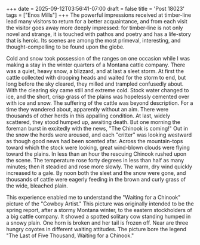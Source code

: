 +++
date = 2025-09-12T03:56:41-07:00
draft = false
title = 'Post 18023'
tags = ["Enos Mills"]
+++
The powerful impressions received at timber-line lead many visitors to return for a better acquaintance, and from each visit the visitor goes away more deeply impressed: for timber-line is not only novel and strange, it is touched with pathos and poetry and has a life-story that is heroic. Its scenes are among the most primeval, interesting, and thought-compelling to be found upon the globe.

Cold and snow took possession of the ranges on one occasion while I was making a stay in the winter quarters of a Montana cattle company. There was a quiet, heavy snow, a blizzard, and at last a sleet storm. At first the cattle collected with drooping heads and waited for the storm to end, but long before the sky cleared, they milled and trampled confusedly about. With the clearing sky came still and extreme cold. Stock water changed to ice, and the short, crisp grass of the plains was hopelessly cemented over with ice and snow. The suffering of the cattle was beyond description. For a time they wandered about, apparently without an aim. There were thousands of other herds in this appalling condition. At last, widely scattered, they stood humped up, awaiting death. But one morning the foreman burst in excitedly with the news, "The Chinook is coming!" Out in the snow the herds were aroused, and each "critter" was looking westward as though good news had been scented afar. Across the mountain-tops toward which the stock were looking, great wind-blown clouds were flying toward the plains. In less than an hour the rescuing Chinook rushed upon the scene. The temperature rose forty degrees in less than half as many minutes; then it steadied and rose more slowly. The warm, dry wind quickly increased to a gale. By noon both the sleet and the snow were gone, and thousands of cattle were eagerly feeding in the brown and curly grass of the wide, bleached plain.

This experience enabled me to understand the "Waiting for a Chinook" picture of the "Cowboy Artist." This picture was originally intended to be the spring report, after a stormy Montana winter, to the eastern stockholders of a big cattle company. It showed a spotted solitary cow standing humped in a snowy plain. One horn is broken and her tail is frozen off. Near are three hungry coyotes in different waiting attitudes. The picture bore the legend "The Last of Five Thousand, Waiting for a Chinook."
